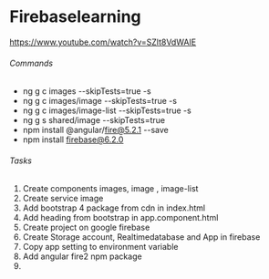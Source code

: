 # Firebaselearning
https://www.youtube.com/watch?v=SZlt8VdWAIE
###### Commands
- ng g c images --skipTests=true -s
- ng g c images/image --skipTests=true -s
- ng g c images/image-list --skipTests=true -s
- ng g s shared/image --skipTests=true
- npm install @angular/fire@5.2.1 --save
- npm install firebase@6.2.0

###### Tasks
1. Create components images, image , image-list
2. Create service image
3. Add bootstrap 4 package from cdn in index.html
4. Add heading from bootstrap in app.component.html
5. Create project on google firebase
6. Create Storage account, Realtimedatabase and App in firebase
7. Copy app setting to environment variable
8. Add angular fire2 npm package
9. 
